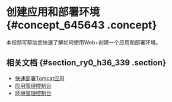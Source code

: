 # 创建应用和部署环境 {#concept_645643 .concept}

本视频可帮助您快速了解如何使用Web+创建一个应用和部署环境。

  

## 相关文档 {#section_ry0_h36_339 .section}

-   [快速部署Tomcat应用](../DNWEBX19101699/ZH-CN_TP_217610_V2.dita)
-   [应用管理控制台](../DNICMS19100635/ZH-CN_TP_163214_V2.dita)
-   [环境管理控制台](../DNICMS19100636/ZH-CN_TP_163212_V2.dita)

